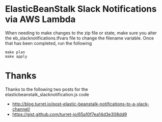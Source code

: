 # ElasticBeanStalk Slack Notifications via AWS Lambda
When needing to make changes to the zip file or state, make sure you alter the eb_slacknotifications.tfvars file to change the filename variable. Once that has been completed, run the following

```
make plan
make apply
```

# Thanks
Thanks to the following two posts for the elasticbeanstalk_slacknotification.js code
* http://blog.turret.io/post-elastic-beanstalk-notifications-to-a-slack-channel/
* https://gist.github.com/turret-io/65a10f7ea14d3e308dd9
